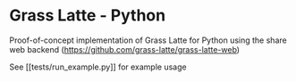 # Grass Latte - Python

Proof-of-concept implementation of Grass Latte for Python using the share web backend 
(https://github.com/grass-latte/grass-latte-web)

See [[tests/run_example.py]] for example usage